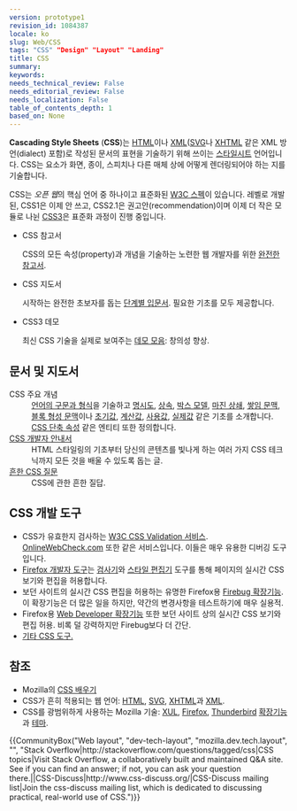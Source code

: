 ```yaml
---
version: prototype1
revision_id: 1084387
locale: ko
slug: Web/CSS
tags: "CSS" "Design" "Layout" "Landing"
title: CSS
summary: 
keywords: 
needs_technical_review: False
needs_editorial_review: False
needs_localization: False
table_of_contents_depth: 1
based_on: None
---
```

<p><strong>Cascading Style Sheets</strong> (<strong>CSS</strong>)는 <a href="/ko/docs/HTML" title="HyperText Markup Language">HTML</a>이나 <a href="/ko/docs/XML">XML</a>(<a href="/ko/docs/SVG">SVG</a>나 <a href="/ko/docs/XHTML">XHTML</a> 같은 XML 방언(dialect) 포함)로 작성된 문서의 표현을 기술하기 위해 쓰이는 <a href="/ko/docs/Web/API/StyleSheet">스타일시트</a> 언어입니다. CSS는 요소가 화면, 종이, 스피치나 다른 매체 상에 어떻게 렌더링되어야 하는 지를 기술합니다.</p>

<p>CSS는 <em>오픈 웹</em>의 핵심 언어 중 하나이고 표준화된 <a class="external" href="http://w3.org/Style/CSS/#specs">W3C 스펙</a>이 있습니다. 레벨로 개발된, CSS1은 이제 안 쓰고, CSS2.1은 권고안(recommendation)이며 이제 더 작은 모듈로 나뉜 <a href="/ko/docs/Web/CSS/CSS3" title="CSS3">CSS3</a>은 표준화 과정이 진행 중입니다.</p>

<section id="sect1">
<ul class="card-grid">
 <li><span>CSS 참고서</span>

  <p>CSS의 모든 속성(property)과 개념을 기술하는 노련한 웹 개발자를 위한 <a href="/ko/docs/Web/CSS/CSS_Reference">완전한 참고서</a>.</p>
 </li>
 <li><span>CSS 지도서</span>
  <p>시작하는 완전한 초보자를 돕는 <a href="/ko/docs/CSS/Getting_Started" title="Getting Started">단계별 입문서</a>. 필요한 기초를 모두 제공합니다.</p>
 </li>
 <li><span>CSS3 데모</span>
  <p>최신 CSS 기술을 실제로 보여주는 <a href="/ko/demos/tag/tech:css3">데모 모음</a>: 창의성 향상.</p>
 </li>
</ul>

<div class="row topicpage-table">
<div class="section">
<h2 class="Documentation" id="문서_및_지도서">문서 및 지도서</h2>

<dl>
 <dt>CSS 주요 개념</dt>
 <dd><a href="/ko/docs/Web/CSS/Syntax">언어의 구문과 형식</a>을 기술하고 <a href="/ko/docs/Web/CSS/Specificity" title="specificity">명시도</a>, <a href="/ko/docs/Web/CSS/inheritance">상속</a>, <a href="/ko/docs/Web/CSS/CSS_Box_Model/Introduction_to_the_CSS_box_model">박스 모델</a>, <a href="/ko/docs/Web/CSS/CSS_Box_Model/Mastering_margin_collapsing" title="margin collapsing">마진 상쇄</a>, <a href="/ko/docs/Web/CSS/Understanding_z-index/The_stacking_context" title="stacking context">쌓임 문맥</a>, <a href="/ko/docs/Web/Guide/CSS/Block_formatting_context" title="block formatting context">블록 형성 문맥</a>이나 <a href="/ko/docs/Web/CSS/initial_value">초기값</a>, <a href="/ko/docs/Web/CSS/computed_value">계산값</a>, <a href="/ko/docs/Web/CSS/used_value">사용값</a>, <a href="/ko/docs/Web/CSS/actual_value">실제값</a> 같은 기초를 소개합니다. <a href="/ko/docs/Web/CSS/Shorthand_properties" title="shorthand property">CSS 단축 속성</a> 같은 엔티티 또한 정의합니다.</dd>
 <dt><a href="/ko/docs/Web/Guide/CSS">CSS 개발자 안내서</a></dt>
 <dd>HTML 스타일링의 기초부터 당신의 콘텐츠를 빛나게 하는 여러 가지 CSS 테크닉까지 모든 것을 배울 수 있도록 돕는 글.</dd>
 <dt><a href="/ko/docs/Web/CSS/Common_CSS_Questions">흔한 CSS 질문</a></dt>
 <dd>CSS에 관한 흔한 질답.</dd>
</dl>
</div>

<div class="section">
<h2 class="Tools" id="CSS_개발_도구">CSS 개발 도구</h2>

<ul>
 <li>CSS가 유효한지 검사하는 <a class="external" href="http://jigsaw.w3.org/css-validator/">W3C CSS Validation 서비스</a>. <a href="http://www.onlinewebcheck.com/">OnlineWebCheck.com</a> 또한 같은 서비스입니다. 이들은 매우 유용한 디버깅 도구입니다.</li>
 <li><a href="/ko/docs/Tools">Firefox 개발자 도구</a>는 <a href="/ko/docs/Tools/Page_Inspector">검사기</a>와 <a href="/ko/docs/Tools/Style_Editor">스타일 편집기</a> 도구를 통해 페이지의 실시간 CSS 보기와 편집을 허용합니다.</li>
 <li>보던 사이트의 실시간 CSS 편집을 허용하는 유명한 Firefox용 <a class="link-https" href="https://addons.mozilla.org/ko/firefox/addon/1843">Firebug 확장기능</a>. 이 확장기능은 더 많은 일을 하지만, 약간의 변경사항을 테스트하기에 매우 실용적.</li>
 <li>Firefox용 <a class="link-https" href="https://addons.mozilla.org/ko/firefox/addon/60">Web Developer 확장기능</a> 또한 보던 사이트 상의 실시간 CSS 보기와 편집 허용. 비록 덜 강력하지만 Firebug보다 더 간단.</li>
 <li><a href="/ko/docs/Web/CSS/Tools">기타 CSS 도구.</a></li>
</ul>
</div>
</div>
</section>

<h2 id="참조">참조</h2>

<ul>
 <li>Mozilla의 <a href="/ko/Learn/CSS">CSS 배우기</a></li>
 <li>CSS가 흔히 적용되는 웹 언어: <a href="/ko/docs/HTML">HTML</a>, <a href="/ko/docs/SVG">SVG</a>, <a href="/ko/docs/XHTML">XHTML</a>과 <a href="/ko/docs/XML">XML</a>.</li>
 <li>CSS를 광범위하게 사용하는 Mozilla 기술: <a href="/ko/docs/XUL">XUL</a>, <a href="/ko/Firefox">Firefox</a>, <a href="/ko/docs/Mozilla/Thunderbird">Thunderbird</a> <a href="/ko/docs/Extensions">확장기능</a>과 <a href="/ko/Add-ons/Themes">테마</a>.</li>
</ul>

<p>{{CommunityBox("Web layout", "dev-tech-layout", "mozilla.dev.tech.layout", "", "Stack Overflow|http://stackoverflow.com/questions/tagged/css|CSS topics|Visit Stack Overflow, a collaboratively built and maintained Q&amp;A site. See if you can find an answer; if not, you can ask your question there.||CSS-Discuss|http://www.css-discuss.org/|CSS-Discuss mailing list|Join the css-discuss mailing list, which is dedicated to discussing practical, real-world use of CSS.")}}</p>

